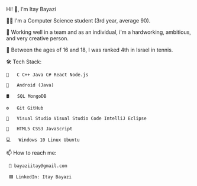 Hi! 👋, I'm Itay Bayazi

 👨‍🎓 I'm a Computer Science student (3rd year, average 90).
   
 💪 Working well in a team and as an individual,
       i'm a hardworking, ambitious, and very creative person.
       
 🎾 Between the ages of 16 and 18, I was ranked 4th in Israel in tennis.
   
 


🛠  Tech Stack:

    🧰   C C++ Java C# React Node.js

    📲   Android (Java)

    🛢   SQL MongoDB

    ⚙️   Git GitHub

    🔧   Visual Studio Visual Studio Code IntelliJ Eclipse 

    🎨   HTML5 CSS3 JavaScript
    
    💻   Windows 10 Linux Ubuntu 
    
📫 How to reach me: 

     📧 bayaziitay@gmail.com
       
     🟦 LinkedIn: Itay Bayazi

